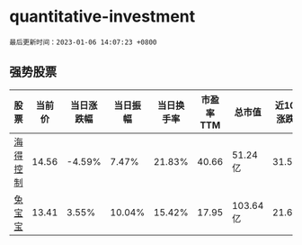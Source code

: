 # quantitative-investment

`最后更新时间：2023-01-06 14:07:23 +0800`

## 强势股票

|股票|当前价|当日涨跌幅|当日振幅|当日换手率|市盈率TTM|总市值|近10日涨跌幅|
|----|----|----|----|----|----|----|----|
|[海得控制](https://xueqiu.com/S/SZ002184)|14.56|-4.59%|7.47%|21.83%|40.66|51.24亿|31.53%|
|[兔宝宝](https://xueqiu.com/S/SZ002043)|13.41|3.55%|10.04%|15.42%|17.95|103.64亿|21.69%|
